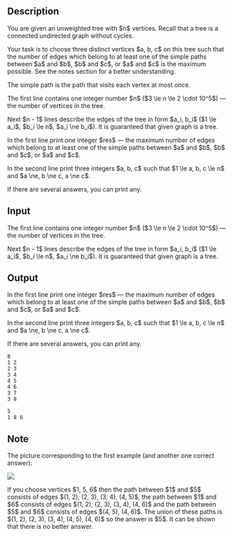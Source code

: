 ## Description

<div><p>You are given an unweighted tree with $n$ vertices. Recall that a tree is a connected undirected graph without cycles.</p><p>Your task is to choose <span class="tex-font-style-bf">three distinct</span> vertices $a, b, c$ on this tree such that the number of edges which belong to <span class="tex-font-style-bf">at least</span> one of the simple paths between $a$ and $b$, $b$ and $c$, or $a$ and $c$ is the maximum possible. See the notes section for a better understanding.</p><p>The simple path is the path that visits each vertex at most once.</p></div><div class="input-specification"><p>The first line contains one integer number $n$ ($3 \le n \le 2 \cdot 10^5$) — the number of vertices in the tree. </p><p>Next $n - 1$ lines describe the edges of the tree in form $a_i, b_i$ ($1 \le a_i$, $b_i \le n$, $a_i \ne b_i$). It is guaranteed that given graph is a tree.</p></div><div class="output-specification"><p>In the first line print one integer $res$ — the maximum number of edges which belong to <span class="tex-font-style-bf">at least</span> one of the simple paths between $a$ and $b$, $b$ and $c$, or $a$ and $c$.</p><p>In the second line print three integers $a, b, c$ such that $1 \le a, b, c \le n$ and $a \ne, b \ne c, a \ne c$.</p><p>If there are several answers, you can print any.</p></div>

## Input

<p>The first line contains one integer number $n$ ($3 \le n \le 2 \cdot 10^5$) — the number of vertices in the tree. </p><p>Next $n - 1$ lines describe the edges of the tree in form $a_i, b_i$ ($1 \le a_i$, $b_i \le n$, $a_i \ne b_i$). It is guaranteed that given graph is a tree.</p>

## Output

<p>In the first line print one integer $res$ — the maximum number of edges which belong to <span class="tex-font-style-bf">at least</span> one of the simple paths between $a$ and $b$, $b$ and $c$, or $a$ and $c$.</p><p>In the second line print three integers $a, b, c$ such that $1 \le a, b, c \le n$ and $a \ne, b \ne c, a \ne c$.</p><p>If there are several answers, you can print any.</p>





```input1
8
1 2
2 3
3 4
4 5
4 6
3 7
3 8
```




```output1
5
1 8 6
```



## Note

<p>The picture corresponding to the first example (and <span class="tex-font-style-bf">another one correct answer</span>):</p><p><img class="tex-graphics" src="file://YiTNlw1U.png" style="max-width: 100.0%;max-height: 100.0%;"></p><p>If you choose vertices $1, 5, 6$ then the path between $1$ and $5$ consists of edges $(1, 2), (2, 3), (3, 4), (4, 5)$, the path between $1$ and $6$ consists of edges $(1, 2), (2, 3), (3, 4), (4, 6)$ and the path between $5$ and $6$ consists of edges $(4, 5), (4, 6)$. The union of these paths is $(1, 2), (2, 3), (3, 4), (4, 5), (4, 6)$ so the answer is $5$. It can be shown that there is no better answer.</p>
